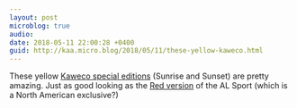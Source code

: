 ```yaml
---
layout: post
microblog: true
audio: 
date: 2018-05-11 22:00:28 +0400
guid: http://kaa.micro.blog/2018/05/11/these-yellow-kaweco.html
---
```

These yellow [Kaweco special editions](https://fontoplumo.nl/2018/05/09/kaweco-special-edition-sunrise-and-sunset/) (Sunrise and Sunset) are pretty amazing. Just as good looking as the [Red version](https://www.penchalet.com/fine_pens/fountain_pens/kaweco_al_sport_fountain_pen.html) of the AL Sport (which is a North American exclusive?)
